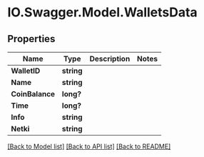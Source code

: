 # IO.Swagger.Model.WalletsData
## Properties

Name | Type | Description | Notes
------------ | ------------- | ------------- | -------------
**WalletID** | **string** |  | 
**Name** | **string** |  | 
**CoinBalance** | **long?** |  | 
**Time** | **long?** |  | 
**Info** | **string** |  | 
**Netki** | **string** |  | 

[[Back to Model list]](../README.md#documentation-for-models) [[Back to API list]](../README.md#documentation-for-api-endpoints) [[Back to README]](../README.md)


